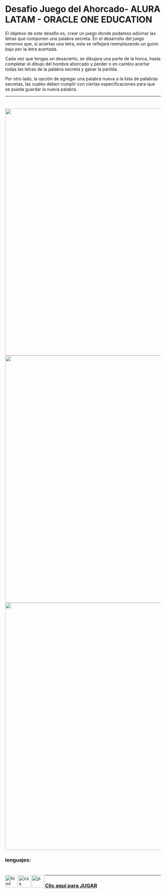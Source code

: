 # Desafio Juego del Ahorcado- ALURA LATAM - ORACLE ONE EDUCATION

<P>El objetivo de este desafio es, crear un juego donde podamos adivinar las letras que componen una palabra secreta.
  En el desarrollo del juego veremos que, si aciertas una letra, esta se reflejará reemplazando un guion bajo por la letra acertada.
  
 <p> Cada vez que tengas un desacierto, se dibujara una parte de la horca, hasta completar el dibujo del hombre ahorcado y perder o en cambio acertar 
  todas las letras de la palabra secreta y ganar la partida.
   
<P> Por otro lado,  la opción  de agregar una palabra nueva a la lista de palabras secretas, las cuales deben cumplir con ciertas especificaciones para
  que se pueda guardar la nueva palabra.
  
------
#
  
<img align='center' width="800px" src='https://i.postimg.cc/bNMQ8ZwV/Captura-de-Pantalla-2022-06-04-a-la-s-9-12-18-a-m.png'/> 
<img align='center' width="800px" src='https://i.postimg.cc/jCVPH1m0/Captura-de-Pantalla-2022-06-04-a-la-s-9-16-34-a-m.png'/>
<img align='center' width="800px" src='https://i.postimg.cc/k5dC0y3J/Captura-de-Pantalla-2022-06-04-a-la-s-9-15-59-a-m.png'/>
  


### lenguajes:
#
#  
<img align='left' alt='html' width='40px' src='https://cdn-icons-png.flaticon.com/512/778/778533.png'/>
<img align='left' alt='css' src="https://cdn-icons-png.flaticon.com/512/331/331395.png" width='40px'/>
<img align='left' alt='js' width='40px' src='https://cdn-icons-png.flaticon.com/512/2621/2621342.png'/>
  
  
#
#
------  
  
  
  
### [Clic aqui para JUGAR](https://cesarg-24.github.io/Challenge2_Alura_juego_ahorcado/)

